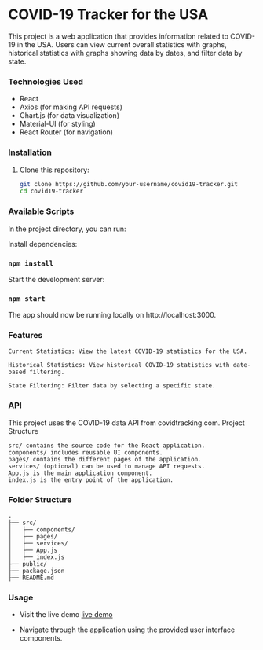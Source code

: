 # COVID-19 Tracker for the USA

This project is a web application that provides information related to COVID-19 in the USA. Users can view current overall statistics with graphs, historical statistics with graphs showing data by dates, and filter data by state.

### Technologies Used

- React
- Axios (for making API requests)
- Chart.js (for data visualization)
- Material-UI (for styling)
- React Router (for navigation)

### Installation

1. Clone this repository:

   ```bash
   git clone https://github.com/your-username/covid19-tracker.git
   cd covid19-tracker
   ```

### Available Scripts

In the project directory, you can run:

Install dependencies:

### `npm install`

Start the development server:

### `npm start`

The app should now be running locally on http://localhost:3000.

### Features

    Current Statistics: View the latest COVID-19 statistics for the USA.

    Historical Statistics: View historical COVID-19 statistics with date-based filtering.

    State Filtering: Filter data by selecting a specific state.

### API

This project uses the COVID-19 data API from covidtracking.com.
Project Structure

    src/ contains the source code for the React application.
    components/ includes reusable UI components.
    pages/ contains the different pages of the application.
    services/ (optional) can be used to manage API requests.
    App.js is the main application component.
    index.js is the entry point of the application.

### Folder Structure

    .
    ├── src/
    │   ├── components/
    │   ├── pages/
    │   ├── services/
    │   ├── App.js
    │   ├── index.js
    ├── public/
    ├── package.json
    ├── README.md

### Usage

- Visit the live demo [live demo](https://master--heartfelt-bunny-c6cd7f.netlify.app)

- Navigate through the application using the provided user interface components.
